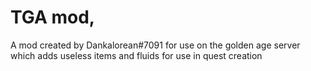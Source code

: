 # TGA mod,

A mod created by Dankalorean#7091 for use on the golden age server which adds useless items and fluids for use in quest creation